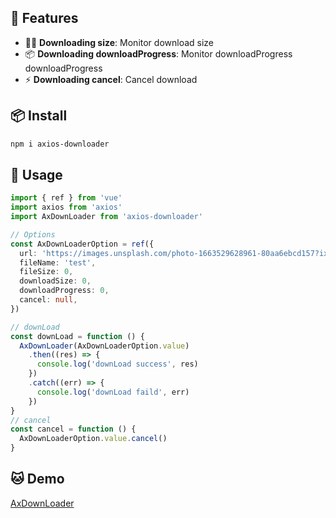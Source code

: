 ## 🚀 Features

- 🏳‍🌈 **Downloading size**: Monitor download size
- 📦 **Downloading downloadProgress**: Monitor downloadProgress downloadProgress
- ⚡ **Downloading cancel**: Cancel download

## 📦 Install

```bash
npm i axios-downloader
```


## 🦄 Usage

```ts
import { ref } from 'vue'
import axios from 'axios'
import AxDownLoader from 'axios-downloader'

// Options
const AxDownLoaderOption = ref({
  url: 'https://images.unsplash.com/photo-1663529628961-80aa6ebcd157?ixlib=rb-1.2.1&ixid=MnwxMjA3fDB8MHxwaG90by1wYWdlfHx8fGVufDB8fHx8&auto=format&fit=crop&w=764&q=80',
  fileName: 'test',
  fileSize: 0,
  downloadSize: 0,
  downloadProgress: 0,
  cancel: null,
})

// downLoad
const downLoad = function () {
  AxDownLoader(AxDownLoaderOption.value)
    .then((res) => {
      console.log('downLoad success', res)
    })
    .catch((err) => {
      console.log('downLoad faild', err)
    })
}
// cancel
const cancel = function () {
  AxDownLoaderOption.value.cancel()
}
```
## 🐱 Demo

[AxDownLoader](https://axios-downloader.netlify.app/#/index)

